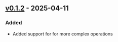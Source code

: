 ## [v0.1.2](https://pypi.org/project/amsdal-glue-sql-parser/0.1.2/) - 2025-04-11

### Added

- Added support for for more complex operations
